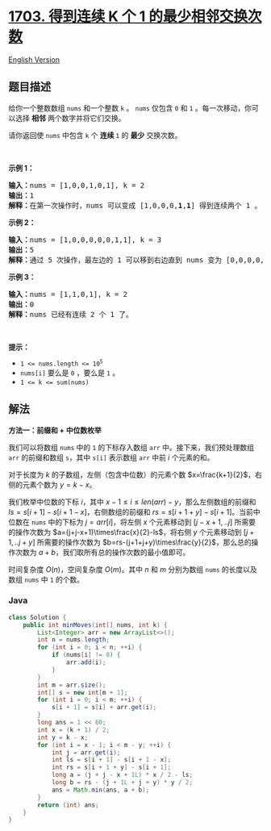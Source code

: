 # [1703. 得到连续 K 个 1 的最少相邻交换次数](https://leetcode.cn/problems/minimum-adjacent-swaps-for-k-consecutive-ones)

[English Version](/solution/1700-1799/1703.Minimum%20Adjacent%20Swaps%20for%20K%20Consecutive%20Ones/README_EN.md)

## 题目描述

<!-- 这里写题目描述 -->

<p>给你一个整数数组 <code>nums</code> 和一个整数 <code>k</code> 。 <code>nums</code> 仅包含 <code>0</code> 和 <code>1</code> 。每一次移动，你可以选择 <strong>相邻</strong> 两个数字并将它们交换。</p>

<p>请你返回使 <code>nums</code> 中包含 <code>k</code> 个 <strong>连续 </strong><code>1</code> 的 <strong>最少</strong> 交换次数。</p>

<p> </p>

<p><strong>示例 1：</strong></p>

<pre><b>输入：</b>nums = [1,0,0,1,0,1], k = 2
<b>输出：</b>1
<b>解释：</b>在第一次操作时，nums 可以变成 [1,0,0,0,<strong>1</strong>,<strong>1</strong>] 得到连续两个 1 。
</pre>

<p><strong>示例 2：</strong></p>

<pre><b>输入：</b>nums = [1,0,0,0,0,0,1,1], k = 3
<b>输出：</b>5
<b>解释：</b>通过 5 次操作，最左边的 1 可以移到右边直到 nums 变为 [0,0,0,0,0,<strong>1</strong>,<strong>1</strong>,<strong>1</strong>] 。
</pre>

<p><strong>示例 3：</strong></p>

<pre><b>输入：</b>nums = [1,1,0,1], k = 2
<b>输出：</b>0
<b>解释：</b>nums 已经有连续 2 个 1 了。
</pre>

<p> </p>

<p><strong>提示：</strong></p>

<ul>
	<li><code>1 &lt;= nums.length &lt;= 10<sup>5</sup></code></li>
	<li><code>nums[i]</code> 要么是 <code>0</code> ，要么是 <code>1</code> 。</li>
	<li><code>1 &lt;= k &lt;= sum(nums)</code></li>
</ul>

## 解法

**方法一：前缀和 + 中位数枚举**

我们可以将数组 `nums` 中的 `1` 的下标存入数组 `arr` 中。接下来，我们预处理数组 `arr` 的前缀和数组 `s`，其中 `s[i]` 表示数组 `arr` 中前 $i$ 个元素的和。

对于长度为 $k$ 的子数组，左侧（包含中位数）的元素个数 $x=\frac{k+1}{2}$，右侧的元素个数为 $y=k-x$。

我们枚举中位数的下标 $i$，其中 $x-1\leq i\leq len(arr)-y$，那么左侧数组的前缀和 $ls=s[i+1]-s[i+1-x]$，右侧数组的前缀和 $rs=s[i+1+y]-s[i+1]$。当前中位数在 `nums` 中的下标为 $j=arr[i]$，将左侧 $x$ 个元素移动到 $[j-x+1,..j]$ 所需要的操作次数为 $a=(j+j-x+1)\times\frac{x}{2}-ls$，将右侧 $y$ 个元素移动到 $[j+1,..j+y]$ 所需要的操作次数为 $b=rs-(j+1+j+y)\times\frac{y}{2}$，那么总的操作次数为 $a+b$，我们取所有总的操作次数的最小值即可。

时间复杂度 $O(n)$，空间复杂度 $O(m)$。其中 $n$ 和 $m$ 分别为数组 `nums` 的长度以及数组 `nums` 中 `1` 的个数。

### **Java**

```java
class Solution {
    public int minMoves(int[] nums, int k) {
        List<Integer> arr = new ArrayList<>();
        int n = nums.length;
        for (int i = 0; i < n; ++i) {
            if (nums[i] != 0) {
                arr.add(i);
            }
        }
        int m = arr.size();
        int[] s = new int[m + 1];
        for (int i = 0; i < m; ++i) {
            s[i + 1] = s[i] + arr.get(i);
        }
        long ans = 1 << 60;
        int x = (k + 1) / 2;
        int y = k - x;
        for (int i = x - 1; i < m - y; ++i) {
            int j = arr.get(i);
            int ls = s[i + 1] - s[i + 1 - x];
            int rs = s[i + 1 + y] - s[i + 1];
            long a = (j + j - x + 1L) * x / 2 - ls;
            long b = rs - (j + 1L + j + y) * y / 2;
            ans = Math.min(ans, a + b);
        }
        return (int) ans;
    }
}
```
